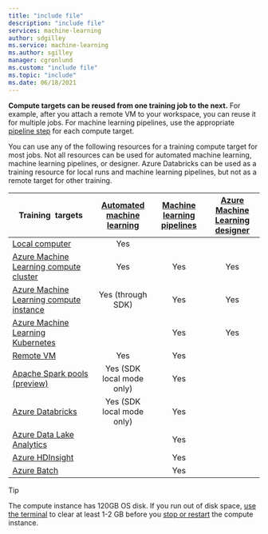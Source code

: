 ```yaml
---
title: "include file"
description: "include file"
services: machine-learning
author: sdgilley
ms.service: machine-learning
ms.author: sgilley
manager: cgronlund
ms.custom: "include file"
ms.topic: "include"
ms.date: 06/18/2021
---
```


**Compute targets can be reused from one training job to the next.** For example, after you attach a remote VM to your workspace, you can reuse it for multiple jobs. For machine learning pipelines, use the appropriate [pipeline step](/python/api/azureml-pipeline-steps/azureml.pipeline.steps) for each compute target.

You can use any of the following resources for a training compute target for most jobs. Not all resources can be used for automated machine learning, machine learning pipelines, or designer. Azure Databricks can be used as a training resource for local runs and machine learning pipelines, but not as a remote target for other training.

|Training &nbsp;targets|[Automated machine learning](../articles/machine-learning/concept-automated-ml.md) | [Machine learning pipelines](../articles/machine-learning/concept-ml-pipelines.md) | [Azure Machine Learning designer](../articles/machine-learning/concept-designer.md)
|----|:----:|:----:|:----:|
|[Local computer](../articles/machine-learning/v1/how-to-train-model.md#local-computer)| Yes | &nbsp; | &nbsp; |
|[Azure Machine Learning compute cluster](../articles/machine-learning/how-to-create-attach-compute-cluster.md)| Yes | Yes | Yes |
|[Azure Machine Learning compute instance](../articles/machine-learning/how-to-create-manage-compute-instance.md) | Yes (through SDK)  | Yes | Yes |
|[Azure Machine Learning Kubernetes](../articles/machine-learning/how-to-attach-kubernetes-anywhere.md) | | Yes | Yes |
|[Remote VM](../articles/machine-learning/v1/how-to-train-model.md#remote-virtual-machines) | Yes  | Yes | &nbsp; |
|[Apache Spark pools (preview)](../articles/machine-learning/v1/how-to-train-model.md#synapse)| Yes (SDK local mode only) | Yes | &nbsp; |
|[Azure&nbsp;Databricks](../articles/machine-learning/v1/how-to-train-model.md#azure-databricks)| Yes (SDK local mode only) | Yes | &nbsp; |
|[Azure Data Lake Analytics](../articles/machine-learning/v1/how-to-train-model.md#azure-data-lake-analytics) | &nbsp; | Yes | &nbsp; |
|[Azure HDInsight](../articles/machine-learning/v1/how-to-train-model.md#azure-hdinsight ) | &nbsp; | Yes | &nbsp; |
|[Azure Batch](../articles/machine-learning/v1/how-to-train-model.md#azbatch) | &nbsp; | Yes | &nbsp; |

> [!TIP]
> The compute instance has 120GB OS disk. If you run out of disk space, [use the terminal](../articles/machine-learning/how-to-access-terminal.md) to clear at least 1-2 GB before you [stop or restart](../articles/machine-learning/how-to-create-manage-compute-instance.md#manage) the compute instance.
